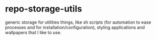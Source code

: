 # repo-storage-utils
generic storage for utilities things, like sh scripts (for automation
to ease processes and for installation/configuration), styling applications
and wallpapers that I like to use.
